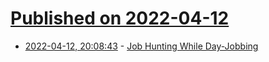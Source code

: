 # [Published on 2022-04-12](index.md)

* [2022-04-12, 20:08:43](https://news.ycombinator.com/item?id=31007660) - [Job Hunting While Day-Jobbing](https://code.maiamccormick.com/2021/06/27/job-hunting.html)
